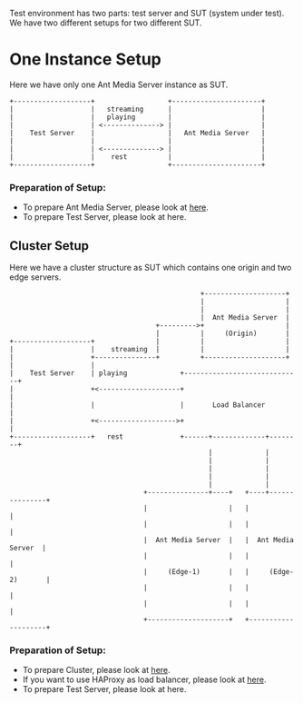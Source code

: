 Test environment has two parts: test server and SUT (system under test). We have two different setups for two different SUT. 
# One Instance Setup
Here we have only one Ant Media Server instance as SUT.
```
+-------------------+                  +----------------------+
|                   |   streaming      |                      |
|                   |   playing        |                      |
|                   | <--------------> |                      |
|    Test Server    |                  |   Ant Media Server   |
|                   |                  |                      |
|                   | <--------------> |                      |
|                   |    rest          |                      |
+-------------------+                  +----------------------+
```
### Preparation of Setup:
* To prepare Ant Media Server, please look at [here](https://github.com/ant-media/Ant-Media-Server/wiki/Getting-Started).
* To prepare Test Server, please look at here.
## Cluster Setup
Here we have a cluster structure as SUT which contains one origin and two edge servers.
```
                                               +--------------------+
                                               |                    |
                                               |                    |
                                               |  Ant Media Server  |
                                    +--------->+                    |
                                    |          |     (Origin)       |
+-------------------+               |          |                    |
|                   |    streaming  |          |                    |
|                   +---------------+          +--------------------+
|                   |
|    Test Server    | playing             +-----------------------------+
|                   +<--------------------+                             |
|                   |                     |       Load Balancer         |
|                   +<------------------->+                             |
+-------------------+   rest              +------+-------------+--------+
                                                 |             |
                                                 |             |
                                                 |             |
                                                 |             |
                                                 |             |
                                 +---------------+----+   +----+---------------+
                                 |                    |   |                    |
                                 |                    |   |                    |
                                 |  Ant Media Server  |   |  Ant Media Server  |
                                 |                    |   |                    |
                                 |     (Edge-1)       |   |     (Edge-2)       |
                                 |                    |   |                    |
                                 |                    |   |                    |
                                 +--------------------+   +--------------------+

```
### Preparation of Setup:
* To prepare Cluster, please look at [here](https://github.com/ant-media/Ant-Media-Server/wiki/DB-Based-Clustering-(available-for-v1.5.1-and-later)-and-Autoscaling).
* If you want to use HAProxy as load balancer, please look at [here](https://github.com/ant-media/Ant-Media-Server/wiki/Load-Balancer-with-HAProxy-SSL-Termination).
* To prepare Test Server, please look at here.